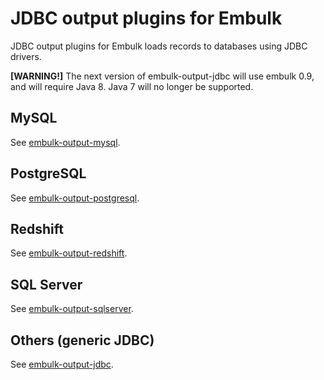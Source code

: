 # JDBC output plugins for Embulk

JDBC output plugins for Embulk loads records to databases using JDBC drivers.

**[WARNING!]** The next version of embulk-output-jdbc will use embulk 0.9, and will require Java 8. Java 7 will no longer be supported.

## MySQL

See [embulk-output-mysql](embulk-output-mysql/).

## PostgreSQL

See [embulk-output-postgresql](embulk-output-postgresql/).

## Redshift

See [embulk-output-redshift](embulk-output-redshift/).

## SQL Server

See [embulk-output-sqlserver](embulk-output-sqlserver/).

## Others (generic JDBC)

See [embulk-output-jdbc](embulk-output-jdbc/).
